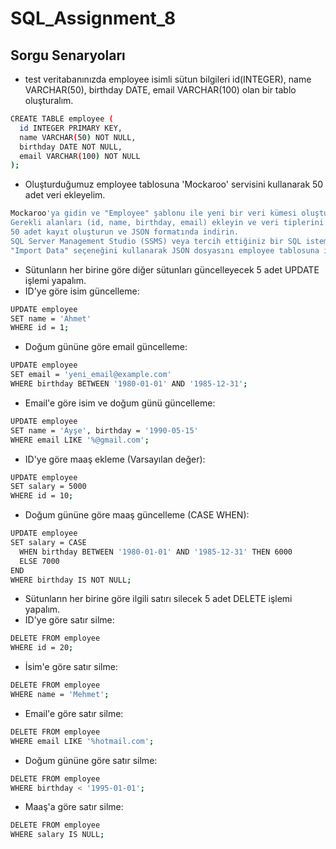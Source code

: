 # SQL_Assignment_8

## Sorgu Senaryoları

* test veritabanınızda employee isimli sütun bilgileri id(INTEGER), name VARCHAR(50), birthday DATE, email VARCHAR(100) olan bir tablo oluşturalım.


```bash
CREATE TABLE employee (
  id INTEGER PRIMARY KEY,
  name VARCHAR(50) NOT NULL,
  birthday DATE NOT NULL,
  email VARCHAR(100) NOT NULL
);
```



* Oluşturduğumuz employee tablosuna 'Mockaroo' servisini kullanarak 50 adet veri ekleyelim.

```bash
Mockaroo'ya gidin ve "Employee" şablonu ile yeni bir veri kümesi oluşturun.
Gerekli alanları (id, name, birthday, email) ekleyin ve veri tiplerini doğru şekilde eşleştirin.
50 adet kayıt oluşturun ve JSON formatında indirin.
SQL Server Management Studio (SSMS) veya tercih ettiğiniz bir SQL istemcisini kullanarak veritabanına bağlanın.
"Import Data" seçeneğini kullanarak JSON dosyasını employee tablosuna içe aktarın.
```



* Sütunların her birine göre diğer sütunları güncelleyecek 5 adet UPDATE işlemi yapalım.
* ID'ye göre isim güncelleme:


```bash
UPDATE employee
SET name = 'Ahmet'
WHERE id = 1;
```

* Doğum gününe göre email güncelleme:


```bash
UPDATE employee
SET email = 'yeni_email@example.com'
WHERE birthday BETWEEN '1980-01-01' AND '1985-12-31';
```

* Email'e göre isim ve doğum günü güncelleme:


```bash
UPDATE employee
SET name = 'Ayşe', birthday = '1990-05-15'
WHERE email LIKE '%@gmail.com';
```

* ID'ye göre maaş ekleme (Varsayılan değer):


```bash
UPDATE employee
SET salary = 5000
WHERE id = 10;
```

* Doğum gününe göre maaş güncelleme (CASE WHEN):


```bash
UPDATE employee
SET salary = CASE
  WHEN birthday BETWEEN '1980-01-01' AND '1985-12-31' THEN 6000
  ELSE 7000
END
WHERE birthday IS NOT NULL;
```



* Sütunların her birine göre ilgili satırı silecek 5 adet DELETE işlemi yapalım.
* ID'ye göre satır silme:

```bash
DELETE FROM employee
WHERE id = 20;
```

* İsim'e göre satır silme:

```bash
DELETE FROM employee
WHERE name = 'Mehmet';
```

* Email'e göre satır silme:

```bash
DELETE FROM employee
WHERE email LIKE '%hotmail.com';
```

* Doğum gününe göre satır silme:

```bash
DELETE FROM employee
WHERE birthday < '1995-01-01';
```

* Maaş'a göre satır silme:

```bash
DELETE FROM employee
WHERE salary IS NULL;
```